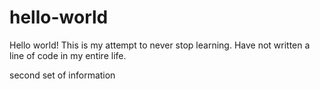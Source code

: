 # hello-world

Hello world! This is my attempt to never stop learning. 
Have not written a line of code in my entire life.

second set of information
